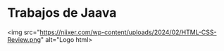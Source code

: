 # Trabajos de Jaava
<img src="https://niixer.com/wp-content/uploads/2024/02/HTML-CSS-Review.png" alt="Logo html>
